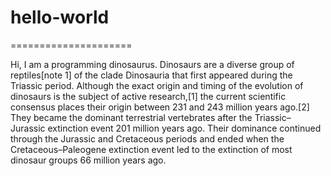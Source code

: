 # hello-world
=====================

Hi, I am a programming dinosaurus.
Dinosaurs are a diverse group of reptiles[note 1] of the clade Dinosauria that first appeared during the Triassic period. Although the exact origin and timing of the evolution of dinosaurs is the subject of active research,[1] the current scientific consensus places their origin between 231 and 243 million years ago.[2] They became the dominant terrestrial vertebrates after the Triassic–Jurassic extinction event 201 million years ago. Their dominance continued through the Jurassic and Cretaceous periods and ended when the Cretaceous–Paleogene extinction event led to the extinction of most dinosaur groups 66 million years ago.
